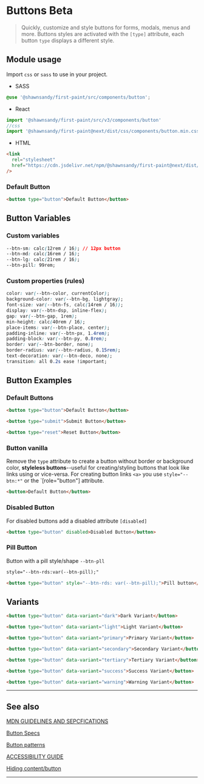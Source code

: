 # Buttons <span role="note" style="--note: var(--beta)">Beta</span>

> Quickly, customize and style buttons for forms, modals, menus and more. Buttons styles are activated with the `[type]` attribute, each button `type` displays a different style.

## Module usage

Import `css` or `sass` to use in your project.

- SASS

```scss
@use '@shawnsandy/first-paint/src/components/button';
```

- React

```jsx
import '@shawnsandy/first-paint/src/v3/components/button'
//css
import '@shawnsandy/first-paint@next/dist/css/components/button.min.css'
```

- HTML

```html
<link
  rel="stylesheet"
  href="https://cdn.jsdelivr.net/npm/@shawnsandy/first-paint@next/dist/css/components/button.min.css"
/>
```

### Default Button

```html preview
<button type="button">Default Button</button>
```

## Button Variables

### Custom variables

```css
--btn-sm: calc(12rem / 16); // 12px button
--btn-md: calc(16rem / 16);
--btn-lg: calc(21rem / 16);
--btn-pill: 99rem;
```

### Custom properties (rules)

```css
color: var(--btn-color, currentColor);
background-color: var(--btn-bg, lightgray);
font-size: var(--btn-fs, calc(14rem / 16));
display: var(--btn-dsp, inline-flex);
gap: var(--btn-gap, 1rem);
min-height: calc(40rem / 16);
place-items: var(--btn-place, center);
padding-inline: var(--btn-px, 1.4rem);
padding-block: var(--btn-py, 0.8rem);
border: var(--btn-border, none);
border-radius: var(--btn-radius, 0.15rem);
text-decoration: var(--btn-deco, none);
transition: all 0.2s ease !important;
```

## Button Examples

### Default Buttons

```html preview
<button type="button">Default Button</button>
```

```html preview
<button type="submit">Submit Button</button>
```

```html preview
<button type="reset">Reset Button</button>
```

### Button vanilla

Remove the `type` attribute to create a button without border or background color, **styleless buttons**--useful for creating/styling buttons that look like links using or vice-versa. For creating button links `<a>` you use `style="--btn:*"` or the `[role="button"] attribute.

```html preview
<button>Default Button</button>
```

### Disabled Button

For disabled buttons add a disabled attribute `[disabled]`

```html preview
<button type="button" disabled>Disabled Button</button>
```

### Pill Button

Button with a pill style/shape `--btn-pll`

```html
style="--btn-rds:var(--btn-pill);"
```

```html preview
<button type="button" style="--btn-rds: var(--btn-pill);">Pill button</button>
```

## Variants

```html preview
<button type="button" data-variant="dark">Dark Variant</button>
```

```html preview
<button type="button" data-variant="light">Light Variant</button>
```

```html preview
<button type="button" data-variant="primary">Primary Variant</button>
```

```html preview
<button type="button" data-variant="secondary">Secondary Variant</button>
```

```html preview
<button type="button" data-variant="tertiary">Tertiary Variant</button>
```

```html preview
<button type="button" data-variant="success">Success Variant</button>
```

```html preview
<button type="button" data-variant="warning">Warning Variant</button>
```

---

## See also

[MDN GUIDELINES AND SEPCFICATIONS](https://developer.mozilla.org/en-US/docs/Web/HTML/Element/button)

[Button Specs](https://html.spec.whatwg.org/multipage/form-elements.html#the-button-element)

[Button patterns](https://w3c.github.io/aria-practices/examples/button/button.html)

[ACCESSIBILITY GUIDE](https://developer.mozilla.org/en-US/docs/Web/Accessibility/ARIA/Roles/button_role)

[Hiding content/button](https://gomakethings.com/hidden-content-for-better-a11y/#hiding-the-link)

---
